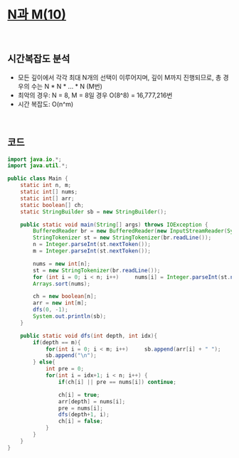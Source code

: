 # [N과 M(10)](https://www.acmicpc.net/problem/15664)

<br>

## 시간복잡도 분석

- 모든 깊이에서 각각 최대 N개의 선택이 이루어지며, 깊이 M까지 진행되므로, 총 경우의 수는 N * N * ... * N (M번)
- 최악의 경우: N = 8, M = 8일 경우 O(8^8) = 16,777,216번
- 시간 복잡도: O(n^m)

<br>

## 코드

```java
import java.io.*;
import java.util.*;

public class Main {
    static int n, m;
    static int[] nums;
    static int[] arr;
    static boolean[] ch;
    static StringBuilder sb = new StringBuilder();

    public static void main(String[] args) throws IOException {
        BufferedReader br = new BufferedReader(new InputStreamReader(System.in));
        StringTokenizer st = new StringTokenizer(br.readLine());
        n = Integer.parseInt(st.nextToken());
        m = Integer.parseInt(st.nextToken());

        nums = new int[n];
        st = new StringTokenizer(br.readLine());
        for (int i = 0; i < n; i++)     nums[i] = Integer.parseInt(st.nextToken());
        Arrays.sort(nums);

        ch = new boolean[n];
        arr = new int[m];
        dfs(0, -1);
        System.out.println(sb);
    }

    public static void dfs(int depth, int idx){
        if(depth == m){
            for(int i = 0; i < m; i++)     sb.append(arr[i] + " ");
            sb.append("\n");
        } else{
            int pre = 0;
            for(int i = idx+1; i < n; i++) {
                if(ch[i] || pre == nums[i]) continue;

                ch[i] = true;
                arr[depth] = nums[i];
                pre = nums[i];
                dfs(depth+1, i);
                ch[i] = false;
            }
        }
    }
}
```